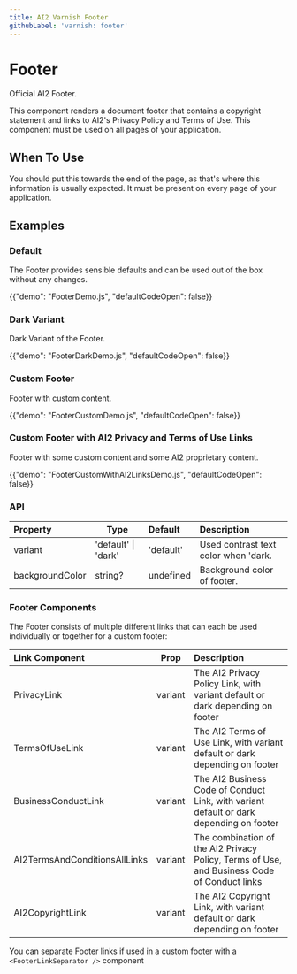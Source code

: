 ```yaml
---
title: AI2 Varnish Footer
githubLabel: 'varnish: footer'
---
```


# Footer

<p class="description">Official AI2 Footer.</p>

This component renders a document footer that contains a copyright statement and links to AI2's
Privacy Policy and Terms of Use. This component must be used on all pages of your application.

## When To Use

You should put this towards the end of the page, as that's where this information is usually
expected. It must be present on every page of your application.

## Examples

### Default

The Footer provides sensible defaults and can be used out of the box without any changes.

{{"demo": "FooterDemo.js", "defaultCodeOpen": false}}

### Dark Variant

Dark Variant of the Footer.

{{"demo": "FooterDarkDemo.js", "defaultCodeOpen": false}}

### Custom Footer

Footer with custom content.

{{"demo": "FooterCustomDemo.js", "defaultCodeOpen": false}}

### Custom Footer with AI2 Privacy and Terms of Use Links

Footer with some custom content and some AI2 proprietary content.

{{"demo": "FooterCustomWithAI2LinksDemo.js", "defaultCodeOpen": false}}

### API

| Property        | Type                | Default   | Description                          |
| :-------------- | ------------------- | :-------- | :----------------------------------- |
| variant         | 'default' \| 'dark' | 'default' | Used contrast text color when 'dark. |
| backgroundColor | string?             | undefined | Background color of footer.          |

### Footer Components

The Footer consists of multiple different links that can each be used individually or together for a custom footer:

| Link Component                | Prop    | Description                                                                                 |
| :---------------------------- | ------- | :------------------------------------------------------------------------------------------ |
| PrivacyLink                   | variant | The AI2 Privacy Policy Link, with variant default or dark depending on footer               |
| TermsOfUseLink                | variant | The AI2 Terms of Use Link, with variant default or dark depending on footer                 |
| BusinessConductLink           | variant | The AI2 Business Code of Conduct Link, with variant default or dark depending on footer     |
| AI2TermsAndConditionsAllLinks | variant | The combination of the AI2 Privacy Policy, Terms of Use, and Business Code of Conduct links |
| AI2CopyrightLink              | variant | The AI2 Copyright Link, with variant default or dark depending on footer                    |

You can separate Footer links if used in a custom footer with a `<FooterLinkSeparator />` component
